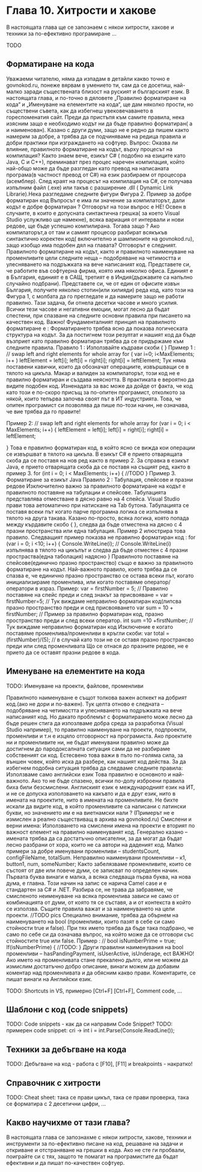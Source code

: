 # Глава 10. Хитрости и хакове

В настоящата глава ще се запознаем с някои хитрости, хакове и техники за по-ефективно програмиране ...

TODO


## Форматиране на кода

Уважаеми читателю, няма да изпадам в детайли какво точно е govnokod.ru, понеже вярвам в умението ти, сам да се досетиш, най-малко заради съществената близост на руският и българският език. В настоящата глава, и по-точно в дяловете „Правилно форматиране на кода“  и „Именуване на елементите на кода“, ще дам няколко прости, но съществени съвета, как да избегнеш увековечаването в гореспоменатия сайт.
Преди да пристъпя към самите правила, нека изясним защо е необходимо кодът ни да бъде правилно форматиран( а и наименован). Казано с други думи, защо не е редно да пишем както намерим за добре, а трябва да се подчиняваме на редица правила и добри практики при изграждането на софтуер.
Въпрос: Оказва ли влияние, правилното форматиране на кодът, върху процесът на компилация?
Както знаем вече, езикът C# ( подобно на езиците като Java, C и C++), преминават през процес наречен компилация, който най-общо може да бъде разгледан като превод на написаната програма(в частност превод от C#) на език разбираем от процесора (асемблер). След краят на процесът на компилация на C#, се получава изпълним файл (.ехе) или такъв с разширение .dll ( Dynamic Link Librarie).Нека разгледаме следните фигури
Фигура 2. Пример за добре форматиран код
Въпросът е има ли значение за компилаторът, дали кодът е добре форматиран ?
Отговорът на този въпрос е НЕ! Освен в случаите, в които е допусната синтактична грешка( за което Visual Studio услужливо ще  намекне), всяка вариация от интервали и нови редове, ще бъде успешно компилирана.
Тогава защо ?
Ако компилаторът,а от там и самият процесор разбират всякъкъв синтактично коректен код( включително и шампионите на govnokod.ru), защо изобщо има подобен дял на главата?
Отговорът е следният. Правилното форматиране на кодът, както и правилното наименуване на променливите цели следните неща – подобряване на четимостта и улесняването на подръжката на вече написаният код. Представете си, че работите във софтуерна фирма, която има няколко офиса. Единият е в България, единият е в САЩ, третият е в Индия(държавите са напълно случайно подбрани). Представете си, че от един от офисите извън България, получите няколко стотин(или хилияди) реда код, като този на Фигура 1, с молбата да го прегледате и да намерите защо не работи правилно. Тази  задача, би отнела десетки часове и много усилия. Всички тези часове и негативни емоции, могат лесно да бъдат спестени, при спазване на следните основни правила при писането на качествен код.
Важно! Фундаменталният принцип на правилното форматиране е : Форматирането трябва ясно да показва логическата структура на кодът. 
За да постигнем този резултат и нашият код да бъде възприет като правилно форматиран трябва да се придържаме към следните правила.
Правило 1 : Използвайте къдрави скоби  { }
Пример 1 :
// swap left and right elements for whole array
for ( var i=0; i<MaxElements; i++ )
    leftElement = left[i];
    left[i] = right[i];
    right[i] = leftElement;
Тук няма поставени кавички, които да обозначат операциите, извършващи се в тялото на цикъла. Макар и валиден за компилаторът, този код не е правилно форматиран и създава неяснотта. В практиката е вероятно да видите подобен код. Изненадата за вас може да дойде от факта, че код като този е по-скоро присъщ за по-опитен програмист, отколкото за някой, които тепърва започва своят път в ИТ индустрията. Това, че опитен програмист си позволява да пише по-този начин, не означава, че вие трябва да го правите!


Пример 2:
// swap left and right elements for whole array
for (var i = 0; i < MaxElements; i++)
{
         leftElement = left[i];
         left[i] = right[i];
         right[i] = leftElement;

}
Това е правилно форматиран код, в който ясно се вижда кои операции се извършват в тялото на цикъла.
В езикът C# е прието отварящата скоба да се поставя на нов ред както в пример 2. За справка в езикът Java, е прието отварящата скоба да се поставя на същият ред, както в пример 3.
for (int i = 0; i < MaxElements; i++) {
//TODO
} 
Пример 3. Форматиране за езикът Java
Правило 2 : Табулация, спейсове и празни редове
Изключително важно зa правилното форматиране на кодът е правилното поставяне на табулации и спейсове. Табулацията представлява отместване в дясно равно на 4 спейса. Visual Studio прави това аетоматично при натискане на Tab бутона. Табулацията се поставя всеки път когато парче програмна логика се изпълнява в тялото на друга такава. Казано по-просто, всяка логика, която попада между кърдавите скобо { }, следва да бъде отместена на дясно с 4 празни пространства или една табулация.
Пример 2 илюстрира това правило. Следващият пример показва не правилно форматиран код : 
for (var i = 0; i <10; i++)
{
Console.WriteLine(i); // Console.WriteLine(i) изпълнява в тялото на цикълът и следва да бъде отместен с 4 празни простраства(една таболация) надясно
}
Правилното поставяне на спейсове(единично празно пространство) също е важно за правилното форматиране на кодът. Най-важното правило, което трябва да се спазва е, че единично празно пространство се остава всеки път, когато инициализираме променлива, или когато поставяме оператор/оператори в израз. Пример:
var = firstNumber = 5; // Правилно поставяне на спейс преди и след знакът за присвояване =
var = firstNumber=5; // Тук виждаме неправилно форматиран код(липсва празно пространство преди и сед присвояването
var sum = 10 + firstNumber; // Пример за правилно форматиран код, празно пространство преди и след всеки оператор.
int sum =10 +firstNumber; // Тук виждаме неправилно форматиран код
Изключение е когато поставяме променлива/променливи в кръгли скоби:
var total = (firstNumber)/(5); // в случай като този не се оставя празно пространсво преди или след променливата
Що се отнася до празните редове, не е прието да се оставят празни редове в кода. 



## Именуване на елементите на кода

TODO: Именуване на проекти, файлове, променливи


Правилното наименуване е същот толкова важен аспкект на добрият код.(ако не дори и по-важен). Тук целта отново е следната – подобряване на четимостта и улесняването на подръжката на вече написаният код. Но дакато проблемът с форматирането може лесно да бъде решен стига да изпозлваме добра среда за разработка (Visual Studio например), то правилно наименуване на проекти, подпроекти, променливи и т.н е изцяло отговорност на програмиста. Ако проектите ни и променливите ни, не бъдат именувани правилно може да достигнем до пародоксалната ситуация сами да не разбираме собственият си код. Естесвено това важи в пъто по-голяма сила, за външен човек, който иска да разбере, как нашият код действа. За да избегнем подобна ситуация трябва да следваме следните правила:
Използваме само английски език
Това правилно е основното и най-важното. Ако то не бъде спазено, всички по-долу изброени правила биха били безсмислени. Англиският език е международният език на ИТ, и не се допуска използването на какъвто и да е друг език, нито в имената на проектите, нито в имената на променливите. Не бихте искали да видите код, в който променливите са написани с латински букви, но значението им е на виетнамски нали ? (Примерът не е измислен а реално съществиващ в архива на govnokod.ru)
Смислени  и верни имена:
Използването на смислени имена на проекти е вторият по важност елемент на правилно наименуванят код. Генерално казано – имената трябва да са достатъчно описателни, за да могат да бъдат лесно разбрани от хора, които не са автори на даденият код. Малко примери за добре именувани променливи – studentsCount,  configFileName, totalSum.
Неправилно наименувани променливи – к1, button1, num, someNumber;
Както забелязваме променливите, които се състоят от две или повече думи, се записват по определен начин. Първата буква винаги е малка, а всяка следваща първа буква, на нова дума, е главна. Този начин на запис се нарича Camel case и е стандартeн за C# и .NET.
Разбира се, не трава да забравяме, че смисленото неименуване на всяка променлива зависи не само от комбинацията от думи, от която тя се съставя, а и от контекста в който се използва.
Същите правила важат и за наименуването на цели проекти. 
//ТОDO pics
Специално внимание, трябва да обърнем на наименуването на bool (променливи, които пазят в себе си само стойности true и false). При тях името трябва да бъде така подбрано, че само по себе си да означава въпрос, на който може да се отговори със стойностите true или false.
Пример :
// bool isNumberPrime = true;
If(isNumberPrime) 
{
	//TODO:
}
Други правилни наименувания на bool променливи – hasPandingPayment, isUserActive, isUnderage, ect
ВАЖНО!
Ако името на променливата стане прекалено дълго, или не можем да измислим достатъчно добро описание, винаги можем да добавим коментар над променливата и да обясним какво прави. Коментарите, се пишат винаги на Английски език.


TODO: Shortcuts in VS, примерно [Ctrl+F] [Ctrl+F], Comment code, ...


## Шаблони с код (code snippets)

TODO: Code snippets - как да си направим Code Snippet?
TODO: примерен code snippet: cri -> int i = int.Parse(Console.ReadLine());


## Техники за дебъгване на кода

TODO: Дебъгване на код - работа с [F10], [F11] и breakpoints - накратко!


## Справочник с хитрости

TODO: Cheat sheet: така се прави цикъл, така се прави проверка, така се форматира с 2 десетични цифри, ...


## Какво научихме от тази глава?

В настоящата глава се запознахме с някои хитрости, хакове, техники и инструменти за по-ефективно писане на код, решаване на задачи и откриване и отстраняване на грешки в кода. Ако не сте ги пробвали, поиграйте си с тях, защото те помагат на програмистите да бъдат ефективни и да пишат по-качествен софтуер.
